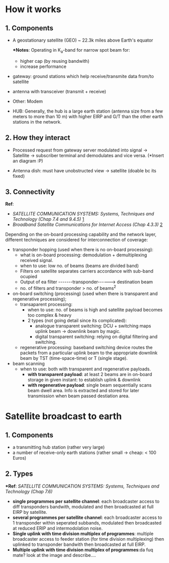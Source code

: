 # How it works

## 1. Components

- A geostationary satellite (GEO) ~ 22.3k miles above Earth's equator

    __*Notes__: Operating in K<sub>a</sub>-band for narrow spot beam for:
  - higher cap (by reusing bandwith)
  - increase performance

- gateway: ground stations which help receive/transmite data from/to satellite
- antenna with transceiver (transmit + receive)
- Other: Modem
- HUB: Generally, the hub is a large earth station (antenna size from a few meters to more than 10 m)
with higher EIRP and G/T than the other earth stations in the network.
 
## 2. How they interact

- Processed request from gateway server modulated into signal -> Satellite -> subscriber terminal and demodulates and vice versa. (*Insert an diagram :P)

- Antenna dish: must have unobstructed view -> satellite (doable bc its fixed)

## 3. Connectivity

__Ref__: 
- _SATELLITE COMMUNICATION SYSTEMS: Systems, Techniques and Technology (Chap 7.4 and 9.4.5)_ [1]
- _Broadband Satellite Communications for Internet Access (Chap 4.3.3)_ [2]


Depending on the on-board processing capability and the network layer, different techniques are considered for interconnection of coverage:

- transponder hopping (used when there is no on-board processing):
  - what is on-board processing: demodulation + demultiplexing received signal.
  - when to use: low no. of beams (beams are divided band)
  - Filters on satellite separates carriers accordance with sub-band ocupied
  - Output of ea filter -------transponder------> destination beam
  - no. of filters and transponder > no. of beams<sup>2</sup>
- on-board switching (processing) (used when there is transparent and regenerative processing);
  - transaparent processing:
    - when to use: no. of beams is high and satellite payload becomes too complex & heavy
    - 2 types (not going detail since its complicated):
      - analogue transparent switching: DCU + switching maps uplink beam -> downlink beam by magic.
      - digital transparent switching: relying on digital filtering and switching.
  - regenerative processing: baseband switching device routes the packets from a particular uplink beam to the appropriate downlink beam by TST (time-space-time) or T (single stage). 
- beam scanning
  - when to use: both with transparent and regenerative payloads.
    - __with transparent payload__: at least 2 beams are in on-board storage in given instant: to establish uplink & downlink
    - __with regenerative payload__: single beam sequentially scans beam dwell area. Info is extracted and stored for later transmission when beam passed destiation area.

# Satellite broadcast to earth

## 1. Components

- a transmitting hub station (rather very large)
- a number of receive-only earth stations (rather small -> cheap: < 100 Euros)

## 2. Types
__*Ref__: _SATELLITE COMMUNICATION SYSTEMS: Systems, Techniques and Technology (Chap 7.6)_

- __single programmes per satellite channel__: each broadcaster access to diff transponders bandwith, modulated and then broadcasted at full EIRP by satellite.
- __several programmes per satellite channel__: each broadcaster access to 1 transponder within seperated subbands, modulated then broadcasted at reduced ERIP and intermodolation noise.
- __Single uplink with time division multiplex of programmes__: multiple broadcaster access to feeder station (for time division multiplexing) then uplinked to transponder bandwith then broadcasted at full EIRP.
- __Multiple uplink with time division multiplex of programmes__:da fuq mate? look at the image and describe....

[1]: (http://gen.lib.rus.ec/book/index.php?md5=22C07E8AD6898293F92D9E093F94D0C4)
[2]: (http://gen.lib.rus.ec/book/index.php?md5=8F9BC91482E2CFA036306EC62AC8CE8D)
